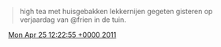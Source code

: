 > high tea met huisgebakken lekkernijen gegeten gisteren op verjaardag van @frien in de tuin\.

<img src="../../media/tweet.ico" width="12" /> [Mon Apr 25 12:22:55 +0000 2011](https://twitter.com/DromerDenker/status/62491778888118272)